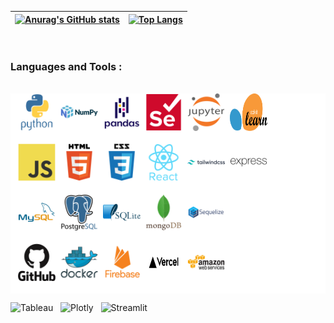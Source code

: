 

<!-- ![Cover](./img/Data-Science.png) -->

<div>

|[![Anurag's GitHub stats](https://github-readme-stats.vercel.app/api?username=maestre7&show_icons=true&hide_border=true)](https://github.com/maestre7)|[![Top Langs](https://github-readme-stats.vercel.app/api/top-langs/?username=maestre7&size_weight=0.5&count_weight=0.5&layout=compact&hide_border=true)](https://github.com/maestre7)|
| ------------- | ------------- |
</div>
<br />

### Languages and Tools :
<br />
<div style="background-color: white;">
  <!-- Python -->
  &nbsp;&nbsp;&nbsp;<img src="./img/python-original-wordmark.svg" title="Python" alt="Python" width="60" height="60"/>
  &nbsp;<img src="./img/numpy-original-wordmark.svg" title="Numpy" alt="Numpy" width="60" height="60"/>
  &nbsp;<img src="./img/pandas-original-wordmark.svg" title="Pandas" alt="Pandas" width="60" height="60"/>
  &nbsp;<img src="./img/selenium-original.svg" title="Selenium" alt="Selenium" width="60" height="60"/>
  &nbsp;<img src="./img/jupyter-original-wordmark.svg" title="Jupyter" alt="Jupyter" width="60" height="60"/>
  &nbsp;<img src="./img/Scikit_learn_logo_small.svg" title="Scikit learn" alt="Scikit learn" width="60" height="60"/>
  <br /><br />
  <!-- JavaScript -->
  &nbsp;&nbsp;&nbsp;<img src="./img/javascript-original.svg" title="JavaScript" alt="JavaScript" width="60" height="60"/>
  &nbsp;<img src="./img/html5-original-wordmark.svg" title="HTML5" alt="HTML" width="60" height="60"/>
  &nbsp;<img src="./img/css3-original-wordmark.svg"  title="CSS3" alt="CSS" width="60" height="60"/>
  &nbsp;<img src="./img/react-original-wordmark.svg"  title="React" alt="React" width="60" height="60"/>
  &nbsp;<img src="./img/tailwindcss-original-wordmark.svg"  title="TailwindCSS" alt="TailwindCSS" width="60" height="60"/>
  &nbsp;<img src="./img/express-original-wordmark.svg"  title="Express" alt="Express" width="60" height="60"/>
  <br /><br />
  <!-- DDBB -->
  &nbsp;&nbsp;&nbsp;<img src="./img/mysql-original-wordmark.svg" title="MySQL"  alt="MySQL" width="60" height="60"/>
  &nbsp;<img src="./img/postgresql-original-wordmark.svg" title="PostgreSQL"  alt="PostgreSQL" width="60" height="60"/>
  &nbsp;<img src="./img/sqlite-original-wordmark.svg" title="SQLite" alt="SQLite" width="60" height="60"/>
  &nbsp;<img src="./img/mongodb-original-wordmark.svg" title="MongoDB" alt="MongoDB" width="60" height="60"/>
  &nbsp;<img src="./img/sequelize-original-wordmark.svg" title="Sequelize" alt="Sequelize" width="60" height="60"/>
  <br /><br />
  <!-- Cloud -->
  &nbsp;&nbsp;&nbsp;<img src="./img/github-original-wordmark.svg" title="GitHub" alt="GitHub" width="60" height="60"/>
  &nbsp;<img src="./img/docker-original-wordmark.svg" title="Docker" alt="Docker" width="60" height="60"/>
  &nbsp;<img src="./img/firebase-plain-wordmark.svg" title="Firebase" alt="Firebase" width="60" height="60"/>
  &nbsp;<img src="./img/Vercel.svg" title="Vercel" alt="Vercel" width="60" height="60"/>
  &nbsp;<img src="./img/amazonwebservices-original-wordmark.svg" title="AWS" alt="AWS" width="60" height="60"/>
  <br /><br />
</div>

<div>

 ![Tableau](https://img.shields.io/badge/Tableau-E97627?style=for-the-badge&logo=Tableau&logoColor=white)
 &nbsp; ![Plotly](https://img.shields.io/badge/Plotly-239120?style=for-the-badge&logo=plotly&logoColor=white)
 &nbsp; ![Streamlit](https://img.shields.io/badge/Streamlit-FF4B4B?style=for-the-badge&logo=Streamlit&logoColor=white)

</div>
